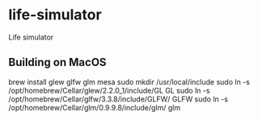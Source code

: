 # life-simulator
Life simulator

## Building on MacOS

brew install glew glfw glm mesa
sudo mkdir /usr/local/include
sudo ln -s /opt/homebrew/Cellar/glew/2.2.0_1/include/GL GL
sudo ln -s /opt/homebrew/Cellar/glfw/3.3.8/include/GLFW/ GLFW
sudo ln -s /opt/homebrew/Cellar/glm/0.9.9.8/include/glm/ glm